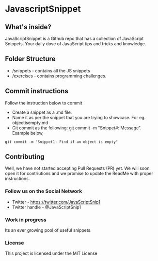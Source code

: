 # JavascriptSnippet

## What's inside?
JavaScriptSnippet is a Github repo that has a collection of JavaScript Snippets. Your daily dose of JavaScript tips and tricks and knowledge.

## Folder Structure
* /snippets - contains all the JS snippets
* /exercises - contains programming challenges.

## Commit instructions
Follow the instruction below to commit

* Create a snippet as a .md file. 
* Name it as per the snippet that you are trying to showcase. For eg. objectisempty.md
* Git commit as the following: git commit -m "Snippet#: Message". Example below,
```
git commit -m "Snippet1: Find if an object is empty"
```

## Contributing
Well, we have not started accepting Pull Requests (PR) yet. We will soon open it for contriutions and we promise to update the ReadMe with proper instructions.

### Follow us on the Social Network
* Twitter - https://twitter.com/JavaScriptSnip1
* Twitter handle - @JavaScriptSnip1

### Work in progress
Its an ever growing pool of useful snippets.

### License
This project is licensed under the MIT License
